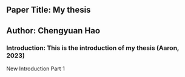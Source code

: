 ## Paper Title: My thesis
## Author: Chengyuan Hao
### Introduction: This is the introduction of my thesis (Aaron, 2023) 

New Introduction Part 1
